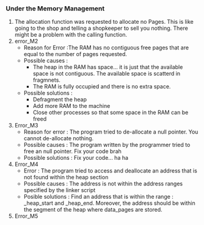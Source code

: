 

### Under the Memory Management
1. The allocation function was requested to allocate no Pages. This is like going to the shop and telling a shopkeeper to sell you nothing. There might be a problem with the calling function.
2. error_M2
   - Reason for Error :The RAM has no contiguous free pages that are equal to the number of pages requested. 
   - Possible causes  : 
     - The heap in the RAM has space... it is just that the available space is not contiguous. The available space is scatterd in fragmnets.
     - The RAM is fully occupied and there is no extra space.
   - Possible solutions :
     - Defragment the heap
     - Add more RAM to the machine
     - Close other processes so that some space in the RAM can be freed
3. Error_M3
   - Reason for error : The program tried to de-allocate a null pointer. You cannot de-allocate nothing. 
   - Possible causes  : The program written by the programmer tried to free an null pointer. Fix your code brah
   - Possible solutions : Fix your code... ha ha
4. Error_M4 
   - Error              : The program tried to access and deallocate an address that is not found within the heap section
   - Possible causes    : The address is not within the address ranges specified by the linker script
   - Posible solutions  : Find an address that is within the range : _heap_start and _heap_end. Moreover, the address should be within the segment of the heap where data_pages are stored.
5. Error_M5